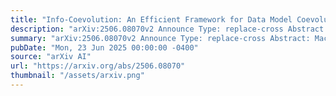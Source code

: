 ```yaml
---
title: "Info-Coevolution: An Efficient Framework for Data Model Coevolution"
description: "arXiv:2506.08070v2 Announce Type: replace-cross Abstract: Machine learning relies heavily on data, yet the continuous growth of real-world data poses challenges for efficient dataset construction and training. A fundamental yet unsolved question is: given our current model and data, does a new data (sample/batch) need annotation/learning? Conventional approaches retain all available data, leading to non-optimal data and training efficiency. Active learning aims to reduce data redundancy by selecting a subset of samples to annotate, while it increases pipeline complexity and introduces bias. In this work, we propose Info-Coevolution, a novel framework that efficiently enables models and data to coevolve through online selective annotation with no bias. Leveraging task-specific models (and open-source models), it selectively annotates and integrates online and web data to improve datasets efficiently. For real-world datasets like ImageNet-1K, Info-Coevolution reduces annotation and training costs by 32% without performance loss. It is able to automatically give the saving ratio without tuning the ratio. It can further reduce the annotation ratio to 50% with semi-supervised learning. We also explore retrieval-based dataset enhancement using unlabeled open-source data. Code is available at https://github.com/NUS-HPC-AI-Lab/Info-Coevolution/."
summary: "arXiv:2506.08070v2 Announce Type: replace-cross Abstract: Machine learning relies heavily on data, yet the continuous growth of real-world data poses challenges for efficient dataset construction and training. A fundamental yet unsolved question is: given our current model and data, does a new data (sample/batch) need annotation/learning? Conventional approaches retain all available data, leading to non-optimal data and training efficiency. Active learning aims to reduce data redundancy by selecting a subset of samples to annotate, while it increases pipeline complexity and introduces bias. In this work, we propose Info-Coevolution, a novel framework that efficiently enables models and data to coevolve through online selective annotation with no bias. Leveraging task-specific models (and open-source models), it selectively annotates and integrates online and web data to improve datasets efficiently. For real-world datasets like ImageNet-1K, Info-Coevolution reduces annotation and training costs by 32% without performance loss. It is able to automatically give the saving ratio without tuning the ratio. It can further reduce the annotation ratio to 50% with semi-supervised learning. We also explore retrieval-based dataset enhancement using unlabeled open-source data. Code is available at https://github.com/NUS-HPC-AI-Lab/Info-Coevolution/."
pubDate: "Mon, 23 Jun 2025 00:00:00 -0400"
source: "arXiv AI"
url: "https://arxiv.org/abs/2506.08070"
thumbnail: "/assets/arxiv.png"
---
```


